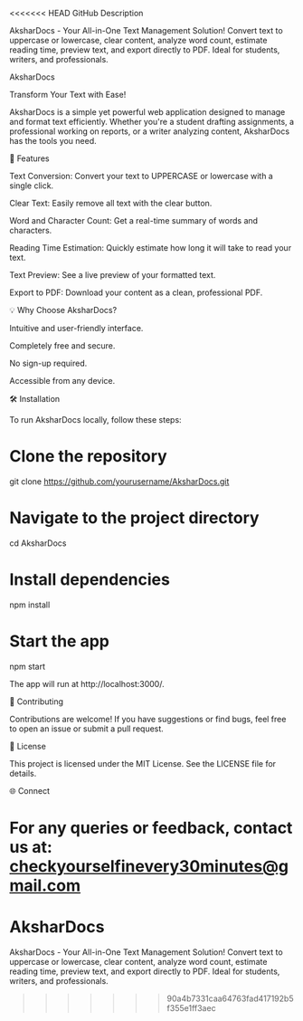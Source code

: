 <<<<<<< HEAD
GitHub Description

AksharDocs - Your All-in-One Text Management Solution! Convert text to uppercase or lowercase, clear content, analyze word count, estimate reading time, preview text, and export directly to PDF. Ideal for students, writers, and professionals.

AksharDocs

Transform Your Text with Ease!

AksharDocs is a simple yet powerful web application designed to manage and format text efficiently. Whether you're a student drafting assignments, a professional working on reports, or a writer analyzing content, AksharDocs has the tools you need.

🚀 Features

Text Conversion: Convert your text to UPPERCASE or lowercase with a single click.

Clear Text: Easily remove all text with the clear button.

Word and Character Count: Get a real-time summary of words and characters.

Reading Time Estimation: Quickly estimate how long it will take to read your text.

Text Preview: See a live preview of your formatted text.

Export to PDF: Download your content as a clean, professional PDF.

💡 Why Choose AksharDocs?

Intuitive and user-friendly interface.

Completely free and secure.

No sign-up required.

Accessible from any device.

🛠 Installation

To run AksharDocs locally, follow these steps:

# Clone the repository
git clone https://github.com/yourusername/AksharDocs.git

# Navigate to the project directory
cd AksharDocs

# Install dependencies
npm install

# Start the app
npm start

The app will run at http://localhost:3000/.

🤝 Contributing

Contributions are welcome! If you have suggestions or find bugs, feel free to open an issue or submit a pull request.

📜 License

This project is licensed under the MIT License. See the LICENSE file for details.

🌐 Connect

For any queries or feedback, contact us at: 
checkyourselfinevery30minutes@gmail.com
=======
# AksharDocs
AksharDocs - Your All-in-One Text Management Solution! Convert text to uppercase or lowercase, clear content, analyze word count, estimate reading time, preview text, and export directly to PDF. Ideal for students, writers, and professionals.
>>>>>>> 90a4b7331caa64763fad417192b5f355e1ff3aec
